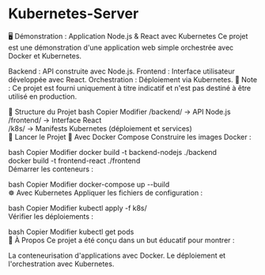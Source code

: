# Kubernetes-Server
🖥️ Démonstration : Application Node.js & React avec Kubernetes
Ce projet est une démonstration d'une application web simple orchestrée avec Docker et Kubernetes.

Backend : API construite avec Node.js.
Frontend : Interface utilisateur développée avec React.
Orchestration : Déploiement via Kubernetes.
🚨 Note : Ce projet est fourni uniquement à titre indicatif et n'est pas destiné à être utilisé en production.

📂 Structure du Projet
bash
Copier
Modifier
/backend/    -> API Node.js  
/frontend/   -> Interface React  
/k8s/        -> Manifests Kubernetes (déploiement et services)  
🚀 Lancer le Projet
🐳 Avec Docker Compose
Construire les images Docker :

bash
Copier
Modifier
docker build -t backend-nodejs ./backend  
docker build -t frontend-react ./frontend  
Démarrer les conteneurs :

bash
Copier
Modifier
docker-compose up --build  
☸️ Avec Kubernetes
Appliquer les fichiers de configuration :

bash
Copier
Modifier
kubectl apply -f k8s/  
Vérifier les déploiements :

bash
Copier
Modifier
kubectl get pods  
📖 À Propos
Ce projet a été conçu dans un but éducatif pour montrer :

La conteneurisation d'applications avec Docker.
Le déploiement et l'orchestration avec Kubernetes.


